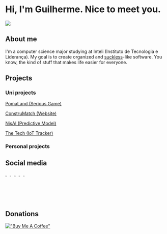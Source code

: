 # Hi, I'm Guilherme. Nice to meet you.

![](https://media.licdn.com/dms/image/D4D16AQHxqYkSanjX7w/profile-displaybackgroundimage-shrink_350_1400/0/1680700445850?e=1688601600&v=beta&t=3CkISjId5It_avU7u5poA_XcQZGbHKvhp2o7k-xVwLw)

## About me

I'm a computer science major studying at Inteli (Instituto de Tecnologia e Liderança). My goal is to create organized and [suckless](https://suckless.org/philosophy/)-like software. You know, the kind of stuff that makes life easier for everyone.

## Projects

### Uni projects

[PomaLand (Serious Game)](https://github.com/2022M1T6-inteli/Thunder-Tech)

[ConstruMatch (Website)](https://github.com/2022M2T6-Inteli/Projeto1)

[NisAI (Predictive Model)](https://github.com/2023M3T5-Inteli/grupo1)

[The Tech (IoT Tracker)](https://github.com/2023M4T5-Inteli/Projeto3)

### Personal projects

## Social media

<a href="https://www.linkedin.com/in/guilherme-novaes-lima/"><img width="2%" src="https://content.linkedin.com/content/dam/me/business/en-us/amp/brand-site/v2/bg/LI-Bug.svg.original.svg"/></a>
<a href="https://open.spotify.com/user/guilherm2809?si=cee66ec35f574a09"><img width="2%" src="https://i.imgur.com/IbrnDLV.png"/></a>
<a href="https://discordid.netlify.app/?id=351103622395854851"><img width="2%" src="https://assets-global.website-files.com/6257adef93867e50d84d30e2/636e0a6a49cf127bf92de1e2_icon_clyde_blurple_RGB.png"/></a>
<a href="https://www.instagram.com/guilh_n_l/"><img width="2%" src="https://i.imgur.com/cG2qwKr.png"/></a>
<a href="https://anilist.co/user/TheCoffeeMF/"><img width="2%" src="https://upload.wikimedia.org/wikipedia/commons/thumb/6/61/AniList_logo.svg/768px-AniList_logo.svg.png?20220330011134"/></a>

## Donations

[!["Buy Me A Coffee"](https://www.buymeacoffee.com/assets/img/custom_images/orange_img.png)](https://www.buymeacoffee.com/guinovaeslima)
